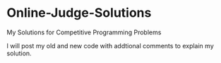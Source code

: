 # Online-Judge-Solutions
My Solutions for Competitive Programming Problems

I will post my old and new code with addtional comments to explain my solution.
